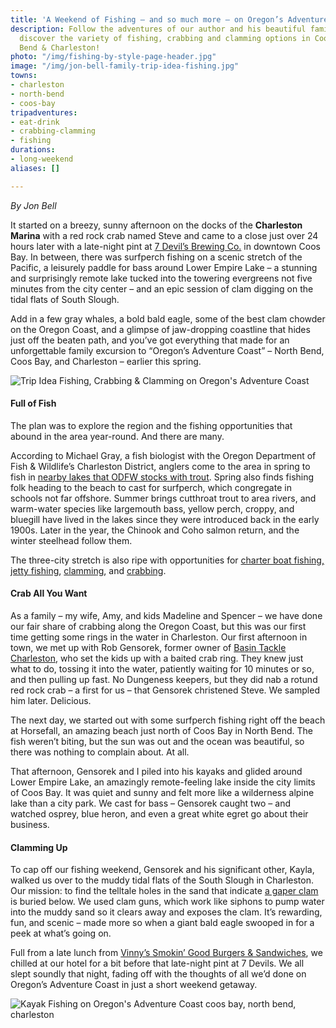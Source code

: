 ```yaml
---
title: 'A Weekend of Fishing – and so much more – on Oregon’s Adventure Coast '
description: Follow the adventures of our author and his beautiful family as they
  discover the variety of fishing, crabbing and clamming options in Coos Bay, North
  Bend & Charleston!
photo: "/img/fishing-by-style-page-header.jpg"
image: "/img/jon-bell-family-trip-idea-fishing.jpg"
towns:
- charleston
- north-bend
- coos-bay
tripadventures:
- eat-drink
- crabbing-clamming
- fishing
durations:
- long-weekend
aliases: []

---
```

_By Jon Bell_

It started on a breezy, sunny afternoon on the docks of the **Charleston Marina** with a red rock crab named Steve and came to a close just over 24 hours later with a late-night pint at [7 Devil’s Brewing Co.](https://www.7devilsbrewery.com/#/) in downtown Coos Bay. In between, there was surfperch fishing on a scenic stretch of the Pacific, a leisurely paddle for bass around Lower Empire Lake – a stunning and surprisingly remote lake tucked into the towering evergreens not five minutes from the city center – and an epic session of clam digging on the tidal flats of South Slough.

Add in a few gray whales, a bold bald eagle, some of the best clam chowder on the Oregon Coast, and a glimpse of jaw-dropping coastline that hides just off the beaten path, and you’ve got everything that made for an unforgettable family excursion to “Oregon’s Adventure Coast” – North Bend, Coos Bay, and Charleston – earlier this spring.

![Trip Idea Fishing, Crabbing & Clamming on Oregon's Adventure Coast](/img/fishing-tripideas-collage.jpg)

#### **Full of Fish**

The plan was to explore the region and the fishing opportunities that abound in the area year-round. And there are many.

According to Michael Gray, a fish biologist with the Oregon Department of Fish & Wildlife’s Charleston District, anglers come to the area in spring to fish in [nearby lakes that ODFW stocks with trout](https://www.oregonsadventurecoast.com/tripideas/fresh-water-fishing-options-by-body-of-water/). Spring also finds fishing folk heading to the beach to cast for surfperch, which congregate in schools not far offshore. Summer brings cutthroat trout to area rivers, and warm-water species like largemouth bass, yellow perch, croppy, and bluegill have lived in the lakes since they were introduced back in the early 1900s. Later in the year, the Chinook and Coho salmon return, and the winter steelhead follow them.

The three-city stretch is also ripe with opportunities for [charter boat fishing, jetty fishing](https://www.oregonsadventurecoast.com/fishing-by-style/), [clamming](https://www.oregonsadventurecoast.com/clamming/), and [crabbing](https://www.oregonsadventurecoast.com/crabbing-clamming/).

#### Crab All You Want

As a family – my wife, Amy, and kids Madeline and Spencer – we have done our fair share of crabbing along the Oregon Coast, but this was our first time getting some rings in the water in Charleston. Our first afternoon in town, we met up with Rob Gensorek, former owner of [Basin Tackle Charleston](https://www.basintackle.net/), who set the kids up with a baited crab ring. They knew just what to do, tossing it into the water, patiently waiting for 10 minutes or so, and then pulling up fast. No Dungeness keepers, but they did nab a rotund red rock crab – a first for us – that Gensorek christened Steve. We sampled him later. Delicious.

The next day, we started out with some surfperch fishing right off the beach at Horsefall, an amazing beach just north of Coos Bay in North Bend. The fish weren’t biting, but the sun was out and the ocean was beautiful, so there was nothing to complain about. At all.

That afternoon, Gensorek and I piled into his kayaks and glided around Lower Empire Lake, an amazingly remote-feeling lake inside the city limits of Coos Bay. It was quiet and sunny and felt more like a wilderness alpine lake than a city park. We cast for bass – Gensorek caught two – and watched osprey, blue heron, and even a great white egret go about their business.

#### Clamming Up

To cap off our fishing weekend, Gensorek and his significant other, Kayla, walked us over to the muddy tidal flats of the South Slough in Charleston. Our mission: to find the telltale holes in the sand that indicate [a gaper clam](https://www.oregonsadventurecoast.com/clamming/) is buried below. We used clam guns, which work like siphons to pump water into the muddy sand so it clears away and exposes the clam. It’s rewarding, fun, and scenic – made more so when a giant bald eagle swooped in for a peek at what’s going on.

Full from a late lunch from [Vinny’s Smokin’ Good Burgers & Sandwiches](https://www.vinnyssmokinburgers.com/), we chilled at our hotel for a bit before that late-night pint at 7 Devils. We all slept soundly that night, fading off with the thoughts of all we’d done on Oregon’s Adventure Coast in just a short weekend getaway.

![Kayak Fishing on Oregon's Adventure Coast coos bay, north bend, charleston](/img/jon-bell-kayak-fishing.jpg)
